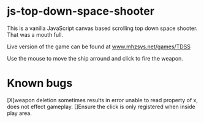 # js-top-down-space-shooter
This is a vanilla JavaScript canvas based scrolling top down space shooter.  That was a mouth full.

Live version of the game can be found at www.mhzsys.net/games/TDSS

Use the mouse to move the ship arround and click to fire the weapon.

# Known bugs
[X]weapon deletion sometimes results in error unable to read property of x, does not effect gameplay.
[]Ensure the click is only registered when inside play area.